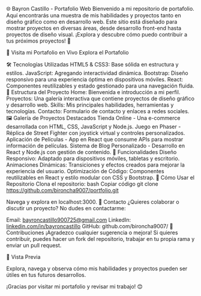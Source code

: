 
🌐 Bayron Castillo - Portafolio Web
Bienvenido a mi repositorio de portafolio. Aquí encontrarás una muestra de mis habilidades y proyectos tanto en diseño gráfico como en desarrollo web. Este sitio está diseñado para mostrar proyectos en diversas áreas, desde desarrollo front-end hasta proyectos de diseño visual. ¡Explora y descubre cómo puedo contribuir a tus próximos proyectos! 🚀

🌟 Visita mi Portafolio en Vivo
Explora el Portafolio

🛠️ Tecnologías Utilizadas
HTML5 & CSS3: Base sólida en estructura y estilos.
JavaScript: Agregando interactividad dinámica.
Bootstrap: Diseño responsivo para una experiencia óptima en dispositivos móviles.
React: Componentes reutilizables y estado gestionado para una navegación fluida.
📂 Estructura del Proyecto
Home: Bienvenida e introducción a mi perfil.
Proyectos: Una galería interactiva que contiene proyectos de diseño gráfico y desarrollo web.
Skills: Mis principales habilidades, herramientas y tecnologías.
Contacto: Formulario de contacto y enlaces a redes sociales.
🖼️ Galería de Proyectos Destacados
Tienda Online - Una e-commerce desarrollada con HTML, CSS, JavaScript y Node.js.
Juego en Phaser - Réplica de Street Fighter con joystick virtual y controles personalizados.
Aplicación de Películas - App en React que consume APIs para mostrar información de películas.
Sistema de Blog Personalizado - Desarrollo en React y Node.js con gestión de contenido.
🚀 Funcionalidades
Diseño Responsivo: Adaptado para dispositivos móviles, tabletas y escritorio.
Animaciones Dinámicas: Transiciones y efectos creados para mejorar la experiencia del usuario.
Optimización de Código: Componentes reutilizables en React y estilo modular con CSS y Bootstrap.
📝 Cómo Usar el Repositorio
Clona el repositorio:
bash
Copiar código
git clone https://github.com/bironcha9007/portfolio.git

Navega y explora en localhost:3000.
📧 Contacto
¿Quieres colaborar o discutir un proyecto? No dudes en contactarme:

Email: bayroncastillo900725@gmail.com
LinkedIn: [linkedin.com/in/bayroncastillo](https://www.linkedin.com/in/bayroncastillovg/)
GitHub: github.com/bironcha9007/
📌 Contribuciones
¡Agradezco cualquier sugerencia o mejora! Si quieres contribuir, puedes hacer un fork del repositorio, trabajar en tu propia rama y enviar un pull request.

🎨 Vista Previa

Explora, navega y observa cómo mis habilidades y proyectos pueden ser útiles en tus futuros desarrollos.

¡Gracias por visitar mi portafolio y revisar mi trabajo! 😊
